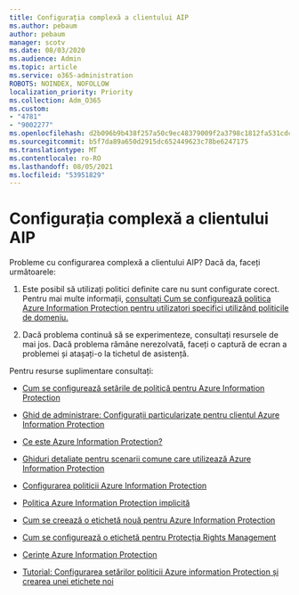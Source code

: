 ```yaml
---
title: Configurația complexă a clientului AIP
ms.author: pebaum
author: pebaum
manager: scotv
ms.date: 08/03/2020
ms.audience: Admin
ms.topic: article
ms.service: o365-administration
ROBOTS: NOINDEX, NOFOLLOW
localization_priority: Priority
ms.collection: Adm_O365
ms.custom:
- "4781"
- "9002277"
ms.openlocfilehash: d2b096b9b438f257a50c9ec48379009f2a3798c1812fa531cdc30e61a5460a1e
ms.sourcegitcommit: b5f7da89a650d2915dc652449623c78be6247175
ms.translationtype: MT
ms.contentlocale: ro-RO
ms.lasthandoff: 08/05/2021
ms.locfileid: "53951829"
---
```

# <a name="aip-client-advanced-configuration"></a>Configurația complexă a clientului AIP

Probleme cu configurarea complexă a clientului AIP? Dacă da, faceți următoarele:

1. Este posibil să utilizați politici definite care nu sunt configurate corect. Pentru mai multe informații, [consultați Cum se configurează politica Azure Information Protection pentru utilizatori specifici utilizând politicile de domeniu.](https://docs.microsoft.com/azure/information-protection/configure-policy-scope)

2. Dacă problema continuă să se experimenteze, consultați resursele de mai jos. Dacă problema rămâne nerezolvată, faceți o captură de ecran a problemei și atașați-o la tichetul de asistență.

Pentru resurse suplimentare consultați:

- [Cum se configurează setările de politică pentru Azure Information Protection](https://docs.microsoft.com/azure/information-protection/configure-policy-settings)  
    
- [Ghid de administrare: Configurații particularizate pentru clientul Azure Information Protection](https://docs.microsoft.com/azure/information-protection/rms-client/client-admin-guide-customizations)  
    
- [Ce este Azure Information Protection?](https://docs.microsoft.com/azure/information-protection/what-is-information-protection)  
    
- [Ghiduri detaliate pentru scenarii comune care utilizează Azure Information Protection](https://docs.microsoft.com/azure/information-protection/how-to-guides)  
    
- [Configurarea politicii Azure Information Protection](https://docs.microsoft.com/azure/information-protection/deploy-use/configure-policy)  
    
- [Politica Azure Information Protection implicită](https://docs.microsoft.com/azure/information-protection/deploy-use/configure-policy-default)  
    
- [Cum se creează o etichetă nouă pentru Azure Information Protection](https://docs.microsoft.com/azure/information-protection/deploy-use/configure-policy-new-label)  
    
- [Cum se configurează o etichetă pentru Protecția Rights Management](https://docs.microsoft.com/azure/information-protection/deploy-use/configure-policy-protection)  
    
- [Cerințe Azure Information Protection](https://docs.microsoft.com/azure/information-protection/get-started/requirements)

- [Tutorial: Configurarea setărilor politicii Azure information Protection și crearea unei etichete noi](https://docs.microsoft.com/azure/information-protection/get-started/infoprotect-quick-start-tutorial)